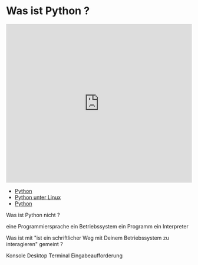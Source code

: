# Was ist Python ?

<iframe src="https://player.vimeo.com/video/135802843?title=0&byline=0&portrait=0" width="100%" height="430" frameborder="0" webkitallowfullscreen mozallowfullscreen allowfullscreen></iframe>

<!--sec data-title="Links" data-id="links" data-show=true ces-->

* [Python](https://learnxinyminutes.com/docs/de-de/python-de/)
* [Python unter Linux](https://de.wikibooks.org/wiki/Python_unter_Linux)
* [Python](https://py-tutorial-de.readthedocs.io/de/python-3.3/index.html)

<!--endsec-->

<!--sec data-title="Quiz" data-id="quiz" data-show=true data-collapse=true ces-->

<quiz name="">
    <question>
        <p>Was ist Python nicht ?</p>
        <answer>eine Programmiersprache</answer>
        <answer correct>ein Betriebssystem</answer>
        <answer>ein Programm</answer>
        <answer>ein Interpreter</answer>
    </question>
    <question multiple>
        <p>Was ist mit "ist ein schriftlicher Weg mit Deinem Betriebssystem zu interagieren" gemeint ?</p>
        <answer correct>Konsole</answer>
        <answer>Desktop</answer>
        <answer correct>Terminal</answer>
        <answer correct>Eingabeaufforderung</answer>
    </question>
</quiz>

<!--endsec-->
